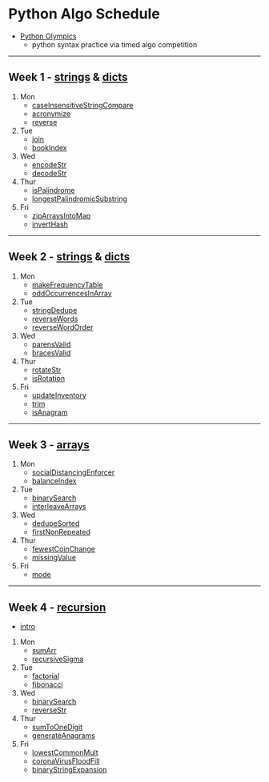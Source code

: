 # Python Algo Schedule

- [Python Olympics](https://docs.google.com/presentation/d/1l8L_gnuIUrA5yZUfrYyMbzyI7hx9ksm2hwRlIjkXRzQ/edit?ts=5cf7ec65#slide=id.p)
  - python syntax practice via timed algo competition

---

## Week 1 - [strings](../src/strings) & [dicts](../src/objects)

1. Mon
   - [caseInsensitiveStringCompare](../src/strings/caseInsensitiveStringCompare/index.js)
   - [acronymize](../src/strings/acronymize/index.js)
   - [reverse](../src/strings/reverseString/index.js)
2. Tue
   - [join](../src/recreated_methods/Array/join/index.js)
   - [bookIndex](../src/strings/bookIndex/index.js)
3. Wed
   - [encodeStr](../src/strings/encodeStr/index.js)
   - [decodeStr](../src/strings/decodeStr/index.js)
4. Thur
   - [isPalindrome](../src/strings/isPalindrome/index.js)
   - [longestPalindromicSubstring](../src/strings/longestPalindromicSubstring/index.js)
5. Fri
   - [zipArraysIntoMap](../src/objects/zipArraysIntoMap/index.js)
   - [invertHash](../src/objects/invertObj/index.js)

---

## Week 2 - [strings](../src/strings) & [dicts](../src/objects)

1. Mon
   - [makeFrequencyTable](../src/objects/makeFrequencyTable/index.js)
   - [oddOccurrencesInArray](../src/arrays/oddOccurrencesInArray/index.js)
2. Tue
   - [stringDedupe](../src/strings/stringDedupe/index.js)
   - [reverseWords](../src/strings/reverseWords/index.js)
   - [reverseWordOrder](../src/strings/reverseWordOrder/index.js)
3. Wed
   - [parensValid](../src/strings/parensValid/index.js)
   - [bracesValid](../src/strings/bracesValid/index.js)
4. Thur
   - [rotateStr](../src/strings/rotateStr/index.js)
   - [isRotation](../src/strings/isRotation/index.js)
5. Fri
   - [updateInventory](../src/objects/updateInventory/index.js)
   - [trim](../src/strings/trim/index.js)
   - [isAnagram](../src/strings/isAnagram/index.js)

---

## Week 3 - [arrays](../src/arrays)

1. Mon
   - [socialDistancingEnforcer](../src/arrays/socialDistancingEnforcer/index.js)
   - [balanceIndex](../src/arrays/balanceIndex/index.js)
2. Tue
   - [binarySearch](../src/arrays/binarySearch/index.js)
   - [interleaveArrays](../src/arrays/interleaveArrays/index.js)
3. Wed
   - [dedupeSorted](../src/arrays/dedupeSorted/index.js)
   - [firstNonRepeated](../src/arrays/firstNonRepeated/index.js)
4. Thur
   - [fewestCoinChange](../src/objects/fewestCoinChange/index.js)
   - [missingValue](../src/arrays/missingValue/index.js)
5. Fri
   - [mode](../src/arrays/mode/index.js)

---

## Week 4 - [recursion](../src/recursion)

- [intro](../src/recursion/intro-notes/intro.md)

1. Mon
   - [sumArr](../src/recursion/sumArr/index.js)
   - [recursiveSigma](../src/recursion/recursiveSigma/index.js)
2. Tue
   - [factorial](../src/recursion/factorial/index.js)
   - [fibonacci](../src/recursion/fibonacci/index.js)
3. Wed
   - [binarySearch](../src/recursion/binarySearch/index.js)
   - [reverseStr](../src/recursion/reverseStr/index.js)
4. Thur
   - [sumToOneDigit](../src/recursion/sumToOneDigit/index.js)
   - [generateAnagrams](../src/recursion/generateAnagrams/index.js)
5. Fri
   - [lowestCommonMult](../src/recursion/lowestCommonMult/index.js)
   - [coronaVirusFloodFill](../src/recursion/coronaVirusFloodFill/index.js)
   - [binaryStringExpansion](../src/recursion/binaryStringExpansion/index.js)
